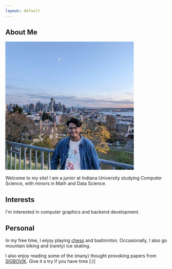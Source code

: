 ```yaml
---
layout: default
---
```


## About Me

<img class="profile-picture" src="mypic.jpg">

Welcome to my site! I am a junior at Indiana University studying Computer Science, with minors in Math and Data Science.

## Interests

I'm interested in computer graphics and backend development.

## Personal
In my free time, I enjoy playing [chess](https://www.chess.com/member/sparsh-n) and badminton. Occasionally, I also go mountain biking and (rarely) ice skating.

I also enjoy reading some of the (many) thought provoking papers from [SIGBOVIK](https://www.sigbovik.org). Give it a try if you have time [:)]

<!-- ## Publications

1. F.Bar, J.Doe: Effects of having a placeholder of a name
2. S.Holmes, J.Watson: Consequences of living with a sociopath in London

## Typography

This is a [link](http://google.com). Something *italics* and something **bold**.

Here is a table

Year | Award | Category
-----|-------|--------
2014 | Emmy  | Won Outstanding Lead Actor in a miniseries or a movie
2015 | BAFTA | Nominated for Best Leading Actor for Sherlock
2014 | Satellite | Won Best Actor miniseries or television film

Here is a horizontal rule

---

Here is a blockquote

> To a great mind, nothing is little

## References

* Foo Bar: Head of Department, Placeholder Names, Lorem
* John Doe: Associate Professor, Department of Computer Science, Ipsum
-->
